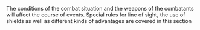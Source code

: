 The conditions of the combat situation and the weapons of the combatants will affect the course of events. Special rules for line of sight, the use of shields as well as different kinds of advantages are covered in this section